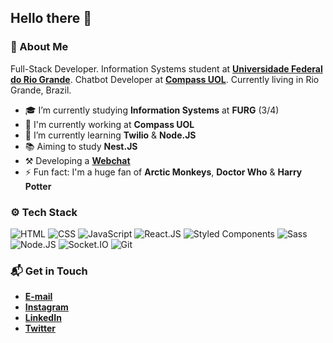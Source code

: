 ## Hello there 👋

### 🤔 About Me
Full-Stack Developer. Information Systems student at **[Universidade Federal do Rio Grande](https://www.furg.br/en/)**. Chatbot Developer at **[Compass UOL](https://compass.uol/en/home/)**. Currently living in Rio Grande, Brazil.

* 🎓 I’m currently studying **Information Systems** at **FURG** (3/4)
* 🏢 I'm currently working at **Compass UOL**
* 🌱 I’m currently learning **Twilio** & **Node.JS**
* 📚 Aiming to study **Nest.JS**
* ⚒️ Developing a **[Webchat](https://github.com/Saesel/webchat)**
* ⚡ Fun fact: I'm a huge fan of **Arctic Monkeys**, **Doctor Who** & **Harry Potter**

### ⚙️ Tech Stack
![HTML](https://img.shields.io/badge/-HTML-05122A?style=flat&logo=html5)
![CSS](https://img.shields.io/badge/-CSS-05122A?style=flat&logo=css3)
![JavaScript](https://img.shields.io/badge/-JavaScript-05122A?style=flat&logo=javascript)
![React.JS](https://img.shields.io/badge/-React.JS-05122A?style=flat&logo=react)
![Styled Components](https://img.shields.io/badge/-Styled%20Components-05122A?style=flat&logo=styled-components)
![Sass](https://img.shields.io/badge/-Sass-05122A?style=flat&logo=sass)
![Node.JS](https://img.shields.io/badge/-Node.JS-05122A?style=flat&logo=node.js)
![Socket.IO](https://img.shields.io/badge/-Socket.IO-05122A?style=flat&logo=socket.io)
![Git](https://img.shields.io/badge/-Git-05122A?style=flat&logo=git)

### 📬 Get in Touch
* **[E-mail](mailto:samuel_gomes26@hotmail.com)**
* **[Instagram](https://instagram.com/samuelgomes0)**
* **[LinkedIn](https://linkedin.com/in/samuelgomes0/)**
* **[Twitter](https://twitter.com/samuelgomes0)**
